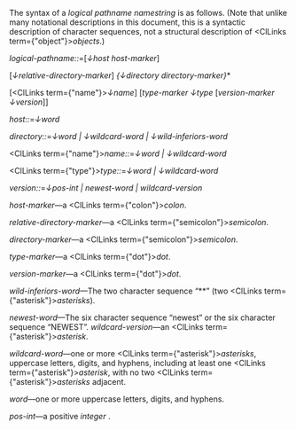  



The syntax of a *logical pathname namestring* is as follows. (Note that unlike many notational descriptions in this document, this is a syntactic description of character sequences, not a structural description of <ClLinks  term={"object"}><i>objects</i></ClLinks>.) 



*logical-pathname::*=[*↓host host-marker*] 



[*↓relative-directory-marker*] *\{↓directory directory-marker\}*\* 



[<ClLinks  term={"name"}><i>↓name</i></ClLinks>] [*type-marker ↓type* [*version-marker ↓version*]] 



*host::*=*↓word* 



*directory::*=*↓word | ↓wildcard-word | ↓wild-inferiors-word* 



<ClLinks  term={"name"}><i>name::</i></ClLinks>=*↓word | ↓wildcard-word* 



<ClLinks  term={"type"}><i>type::</i></ClLinks>=*↓word | ↓wildcard-word* 



*version::*=*↓pos-int | newest-word | wildcard-version* 



*host-marker*—a <ClLinks  term={"colon"}><i>colon</i></ClLinks>. 



*relative-directory-marker*—a <ClLinks  term={"semicolon"}><i>semicolon</i></ClLinks>. 



*directory-marker*—a <ClLinks  term={"semicolon"}><i>semicolon</i></ClLinks>. 



*type-marker*—a <ClLinks  term={"dot"}><i>dot</i></ClLinks>. 



*version-marker*—a <ClLinks  term={"dot"}><i>dot</i></ClLinks>. 



*wild-inferiors-word*—The two character sequence “\*\*” (two <ClLinks  term={"asterisk"}><i>asterisks</i></ClLinks>). 



*newest-word*—The six character sequence “newest” or the six character sequence “NEWEST”. *wildcard-version*—an <ClLinks  term={"asterisk"}><i>asterisk</i></ClLinks>. 



*wildcard-word*—one or more <ClLinks  term={"asterisk"}><i>asterisks</i></ClLinks>, uppercase letters, digits, and hyphens, including at least one <ClLinks  term={"asterisk"}><i>asterisk</i></ClLinks>, with no two <ClLinks  term={"asterisk"}><i>asterisks</i></ClLinks> adjacent. 



*word*—one or more uppercase letters, digits, and hyphens. 



*pos-int*—a positive *integer* . 







 



 



